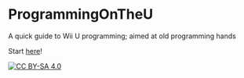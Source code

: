 # ProgrammingOnTheU
A quick guide to Wii U programming; aimed at old programming hands

Start [here](/tutorial/Chapter%201.md)!

[![CC BY-SA 4.0](https://i.creativecommons.org/l/by-sa/4.0/88x31.png)](http://creativecommons.org/licenses/by-sa/4.0/)
